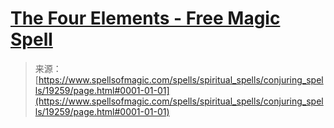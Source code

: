 <!--yml

类别：未分类

date: 2024-06-12 19:01:05

-->

# [The Four Elements - Free Magic Spell](https://www.spellsofmagic.com/spells/spiritual_spells/conjuring_spells/19259/page.html#0001-01-01)

> 来源：[https://www.spellsofmagic.com/spells/spiritual_spells/conjuring_spells/19259/page.html#0001-01-01](https://www.spellsofmagic.com/spells/spiritual_spells/conjuring_spells/19259/page.html#0001-01-01)
